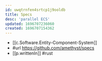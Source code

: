 ```yaml
---
id: uwqtrnfen4srtcp1j9ooldb
title: Specs
desc: 'parallel ECS'
updated: 1696707236060
created: 1696707154362
---
```


- [[c.Software.Entity-Component-System]]
- #url https://github.com/amethyst/specs
- [[p.writtenIn]] #rust